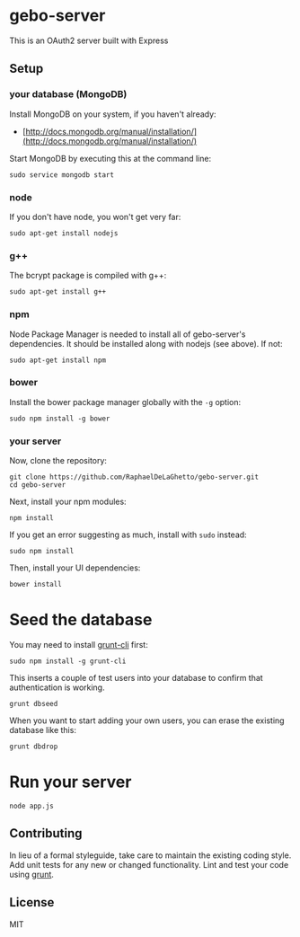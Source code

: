 gebo-server 
===========

This is an OAuth2 server built with Express

## Setup

### your database (MongoDB)

Install MongoDB on your system, if you haven't already:

* [http://docs.mongodb.org/manual/installation/](http://docs.mongodb.org/manual/installation/)

Start MongoDB by executing this at the command line:

```
sudo service mongodb start
```

### node

If you don't have node, you won't get very far:

```
sudo apt-get install nodejs
```

### g++

The bcrypt package is compiled with g++:

```
sudo apt-get install g++
```

### npm

Node Package Manager is needed to install all of gebo-server's dependencies. It should be installed along with nodejs (see above). If not:

```
sudo apt-get install npm
```

### bower

Install the bower package manager globally with the `-g` option:

```
sudo npm install -g bower
```

### your server

Now, clone the repository:

```
git clone https://github.com/RaphaelDeLaGhetto/gebo-server.git
cd gebo-server
```

Next, install your npm modules:

```
npm install
```

If you get an error suggesting as much, install with `sudo` instead:

```
sudo npm install
```

Then, install your UI dependencies:

```
bower install
```

# Seed the database
You may need to install [grunt-cli](https://github.com/gruntjs/grunt-cli) first:

```
sudo npm install -g grunt-cli
```

This inserts a couple of test users into your database to confirm that authentication is working.

```
grunt dbseed
```

When you want to start adding your own users, you can erase the existing database like this:

```
grunt dbdrop
```

# Run your server

```
node app.js
```

## Contributing
In lieu of a formal styleguide, take care to maintain the existing coding style. Add unit tests for any new or changed functionality. Lint and test your code using [grunt](https://github.com/gruntjs/grunt).

## License
MIT
